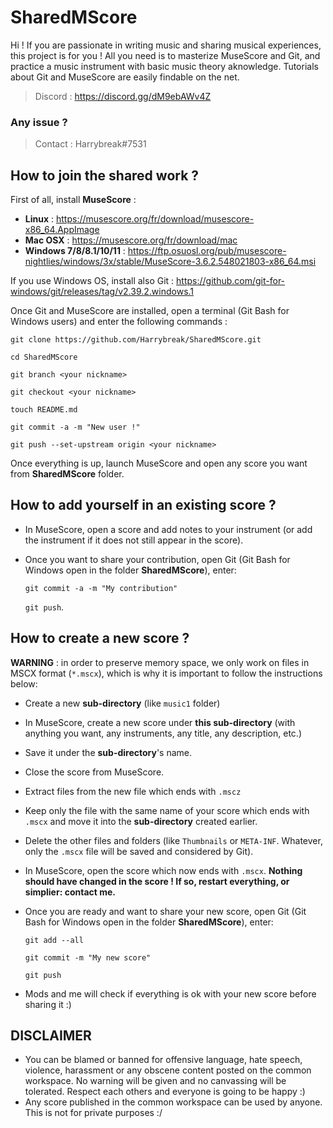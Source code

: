 # SharedMScore
Hi ! If you are passionate in writing music and sharing musical experiences, this project is for you ! All you need is to masterize MuseScore and Git, and practice a music instrument with basic music theory aknowledge. Tutorials about Git and MuseScore are easily findable on the net.

> Discord : https://discord.gg/dM9ebAWv4Z

### Any issue ?
> Contact : Harrybreak#7531

## How to join the shared work ?

First of all, install **MuseScore** :
* **Linux** : https://musescore.org/fr/download/musescore-x86_64.AppImage
* **Mac OSX** : https://musescore.org/fr/download/mac
* **Windows 7/8/8.1/10/11** : https://ftp.osuosl.org/pub/musescore-nightlies/windows/3x/stable/MuseScore-3.6.2.548021803-x86_64.msi

If you use Windows OS, install also Git : https://github.com/git-for-windows/git/releases/tag/v2.39.2.windows.1

Once Git and MuseScore are installed, open a terminal (Git Bash for Windows users) and enter the following commands :

``git clone https://github.com/Harrybreak/SharedMScore.git``

``cd SharedMScore``

``git branch <your nickname>``

``git checkout <your nickname>``

``touch README.md``

``git commit -a -m "New user !"``

``git push --set-upstream origin <your nickname>``

Once everything is up, launch MuseScore and open any score you want from **SharedMScore** folder.

## How to add yourself in an existing score ?

* In MuseScore, open a score and add notes to your instrument (or add the instrument if it does not still appear in the score).
* Once you want to share your contribution, open Git (Git Bash for Windows open in the folder **SharedMScore**), enter:

    ``git commit -a -m "My contribution"``
    
    ``git push``.

## How to create a new score ?

**WARNING** : in order to preserve memory space, we only work on files in MSCX format (``*.mscx``), which is why it is important to follow the instructions below:

* Create a new **sub-directory** (like ``music1`` folder)
* In MuseScore, create a new score under **this sub-directory** (with anything you want, any instruments, any title, any description, etc.)
* Save it under the **sub-directory**'s name.
* Close the score from MuseScore.
* Extract files from the new file which ends with ``.mscz``
* Keep only the file with the same name of your score which ends with ``.mscx`` and move it into the **sub-directory** created earlier.
* Delete the other files and folders (like ``Thumbnails`` or ``META-INF``. Whatever, only the ``.mscx`` file will be saved and considered by Git).
* In MuseScore, open the score which now ends with ``.mscx``. **Nothing should have changed in the score ! If so, restart everything, or simplier: contact me.**
* Once you are ready and want to share your new score, open Git (Git Bash for Windows open in the folder **SharedMScore**), enter:

    ``git add --all``

    ``git commit -m "My new score"``

    ``git push``

* Mods and me will check if everything is ok with your new score before sharing it :)

## DISCLAIMER

* You can be blamed or banned for offensive language, hate speech, violence, harassment or any obscene content posted on the common workspace. No warning will be given and no canvassing will be tolerated. Respect each others and everyone is going to be happy :)
* Any score published in the common workspace can be used by anyone. This is not for private purposes :/